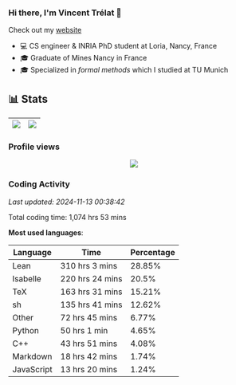 ### Hi there, I'm Vincent Trélat 👋

Check out my [website](https://vtrelat.github.io)

-   💻 CS engineer & INRIA PhD student at Loria, Nancy, France
-   🎓 Graduate of Mines Nancy in France
-   🎓 Specialized in _formal methods_ which I studied at TU Munich

## 📊 **Stats**

| <img align="center" src="https://readme-stats.clckblog.space/api?username=VTrelat&show_icons=true&include_all_commits=true&theme=tokyonight&hide_border=true" /> | <img align="center" src="https://readme-stats.clckblog.space/api/top-langs/?username=VTrelat&layout=compact&theme=tokyonight&hide_border=true" /> |
| ---------------------------------------------------------------------------------------------------------------------------------------------------------------- | ------------------------------------------------------------------------------------------------------------------------------------------------- |

### Profile views

<p align="center">
 <img src="https://profile-counter.glitch.me/VTrelat/count.svg" />
</p>

<!--automations-->
### Coding Activity
_Last updated: 2024-11-13 00:38:42_

Total coding time: 1,074 hrs 53 mins

**Most used languages**:

| Language | Time | Percentage |
| ------------- | ------------- | ------------- |
| Lean | 310 hrs 3 mins | 28.85% |
| Isabelle | 220 hrs 24 mins | 20.5% |
| TeX | 163 hrs 31 mins | 15.21% |
| sh | 135 hrs 41 mins | 12.62% |
| Other | 72 hrs 45 mins | 6.77% |
| Python | 50 hrs 1 min | 4.65% |
| C++ | 43 hrs 51 mins | 4.08% |
| Markdown | 18 hrs 42 mins | 1.74% |
| JavaScript | 13 hrs 20 mins | 1.24% |

